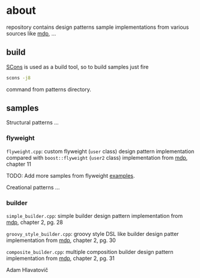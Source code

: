 # about

repository contains design patterns sample implementations from various sources like [mdp], ...

## build

[SCons](https://scons.org/) is used as a build tool, so to build samples just fire

```bash
scons -j8
```

command from patterns directory.

## samples

Structural patterns ...

### flyweight

`flyweight.cpp`: custom flyweight (`user` class) design pattern implementation compared with `boost::flyweight` (`user2` class) implementation from [mdp], chapter 11

TODO: Add more samples from flyweight [examples](https://www.boost.org/doc/libs/1_68_0/libs/flyweight/doc/examples.html).


Creational patterns ...

### builder

`simple_builder.cpp`: simple builder design pattern implementation from [mdp], chapter 2, pg. 28

`groovy_style_builder.cpp`: groovy style DSL like builder design patter implementation from [mdp], chapter 2, pg. 30

`composite_builder.cpp`: multiple composition builder design pattern implementation from [mdp], chapter 2, pg. 31

[mdp]: https://leanpub.com/design-patterns-modern-cpp/	"Design Patterns in Modern C++"

Adam Hlavatovič

